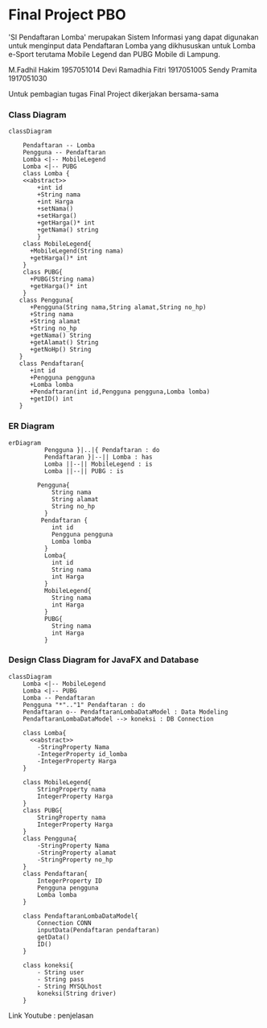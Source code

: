 # Final Project PBO

'SI Pendaftaran Lomba' merupakan Sistem Informasi yang dapat digunakan untuk menginput data Pendaftaran Lomba yang dikhususkan untuk Lomba e-Sport terutama Mobile Legend dan PUBG Mobile di Lampung.


M.Fadhil Hakim 1957051014
Devi Ramadhia Fitri 1917051005
Sendy Pramita 1917051030

Untuk pembagian tugas Final Project dikerjakan bersama-sama

### Class Diagram
```mermaid
classDiagram

    Pendaftaran -- Lomba
    Pengguna -- Pendaftaran
    Lomba <|-- MobileLegend
    Lomba <|-- PUBG
    class Lomba {
    <<abstract>>
        +int id
        +String nama
        +int Harga
        +setNama()
        +setHarga()
        +getHarga()* int
        +getNama() string
        }
    class MobileLegend{
      +MobileLegend(String nama)
      +getHarga()* int
    }
    class PUBG{
      +PUBG(String nama)
      +getHarga()* int
    }
   class Pengguna{
      +Pengguna(String nama,String alamat,String no_hp)
      +String nama
      +String alamat
      +String no_hp
      +getNama() String
      +getAlamat() String
      +getNoHp() String
   }
   class Pendaftaran{
      +int id
      +Pengguna pengguna
      +Lomba lomba
      +Pendaftaran(int id,Pengguna pengguna,Lomba lomba)
      +getID() int
   }
```

### ER Diagram
```mermaid
erDiagram
          Pengguna }|..|{ Pendaftaran : do
          Pendaftaran }|--|| Lomba : has
          Lomba ||--|| MobileLegend : is
          Lomba ||--|| PUBG : is

        Pengguna{
            String nama
            String alamat
            String no_hp
          }
         Pendaftaran {
            int id
            Pengguna pengguna
            Lomba lomba
          }
          Lomba{
            int id
            String nama
            int Harga
          }
          MobileLegend{
            String nama
            int Harga
          }
          PUBG{
            String nama
            int Harga
          }
```
### Design Class Diagram for JavaFX and Database
```mermaid
classDiagram
    Lomba <|-- MobileLegend
    Lomba <|-- PUBG
    Lomba -- Pendaftaran
    Pengguna "*".."1" Pendaftaran : do
    Pendaftaran o-- PendaftaranLombaDataModel : Data Modeling
    PendaftaranLombaDataModel --> koneksi : DB Connection

    class Lomba{
      <<abstract>>
        -StringProperty Nama
        -IntegerProperty id_lomba
        -IntegerProperty Harga
    }
    
    class MobileLegend{
        StringProperty nama
        IntegerProperty Harga
    }
    class PUBG{
        StringProperty nama
        IntegerProperty Harga
    }
    class Pengguna{
        -StringProperty Nama
        -StringProperty alamat
        -StringProperty no_hp
    }
    class Pendaftaran{
        IntegerProperty ID
        Pengguna pengguna
        Lomba lomba
    }

    class PendaftaranLombaDataModel{
        Connection CONN
        inputData(Pendaftaran pendaftaran)
        getData()
        ID()
    }

    class koneksi{
        - String user
        - String pass
        - String MYSQLhost
        koneksi(String driver)
    }
```
Link Youtube : penjelasan
